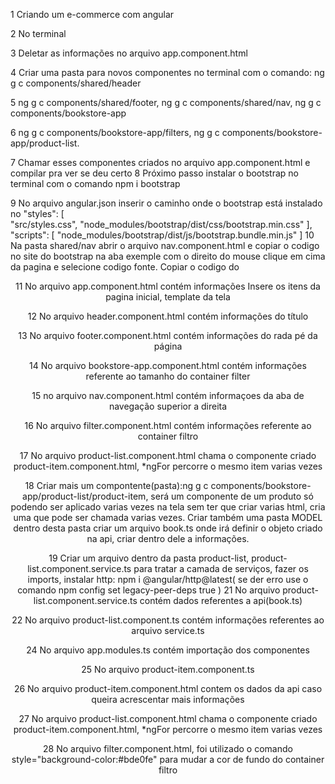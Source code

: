 1 Criando um e-commerce com angular

2 No terminal
 
3 Deletar as informações no arquivo app.component.html

4 Criar uma pasta para novos componentes no terminal com o comando: ng g c components/shared/header

5 ng g c components/shared/footer, ng g c components/shared/nav, ng g c components/bookstore-app

6 ng g c components/bookstore-app/filters, ng g c components/bookstore-app/product-list.

7 Chamar esses componentes criados no arquivo app.component.html e compilar pra ver se deu certo 
<app-nav></app-nav> <app-header></app-header>  <app-footer></app-footer>
8 Próximo passo instalar o bootstrap no terminal com o comando npm i bootstrap

9 No arquivo angular.json inserir o caminho onde o bootstrap está instalado no  "styles": [     
              "src/styles.css",
              "node_modules/bootstrap/dist/css/bootstrap.min.css"
            ],
            "scripts": [
              "node_modules/bootstrap/dist/js/bootstrap.bundle.min.js"
            ]
10 Na pasta shared/nav abrir o arquivo nav.component.html e copiar o codigo no site do bootstrap na aba exemple com o direito do mouse clique em cima da pagina e selecione codigo fonte.
Copiar o codigo do <header>  

11 No arquivo app.component.html contém informações Insere os itens  da pagina inicial, template da tela

12 No arquivo header.component.html contém informações do título

13 No arquivo footer.component.html contém informações do rada pé da página

14 No arquivo bookstore-app.component.html contém informações referente ao tamanho do container filter

15 no arquivo nav.component.html contém informaçoes da aba de navegação superior a direita

16 No arquivo filter.component.html  contém informações referente ao container filtro

17 No arquivo product-list.component.html  chama o componente criado product-item.component.html,
 *ngFor percorre o mesmo item varias vezes

18 Criar mais um compontente(pasta):ng g c components/bookstore-app/product-list/product-item, será um componente de um produto só podendo ser aplicado varias vezes na tela sem ter que criar varias html, cria uma que pode ser chamada varias vezes.
Criar também uma pasta MODEL dentro desta pasta criar um arquivo book.ts onde irá definir o objeto criado na api, criar dentro dele a informações.

19 Criar um arquivo dentro da pasta product-list, product-list.component.service.ts para tratar a camada de serviços, fazer os imports, instalar http: npm i @angular/http@latest( se der erro use o comando npm config set legacy-peer-deps true
)
21 No arquivo product-list.component.service.ts contém dados referentes a api(book.ts)

22 No arquivo product-list.component.ts contém informações referentes ao arquivo service.ts

24 No arquivo app.modules.ts contém importação dos componentes

25 No arquivo product-item.component.ts 

26  No arquivo product-item.component.html contem os dados da api caso queira acrescentar mais informações

27 No arquivo product-list.component.html chama o componente criado product-item.component.html,
 *ngFor percorre o mesmo item varias vezes

28 No arquivo filter.component.html, foi utilizado o comando style="background-color:#bde0fe" para mudar a cor de fundo do container filtro
